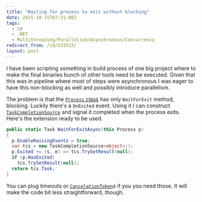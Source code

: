 ```yaml
---
title: "Waiting for process to exit without blocking"
date: 2015-10-15T07:31:00Z
tags:
  - C#
  - .NET
  - Multithreading/Parallelism/Asynchronous/Concurrency
redirect_from: /id/233533/
layout: post
---
```

I have been scripting something in build process of one big project where to make the final binaries bunch of other tools need to be executed. Given that this was in pipeline where most of steps were asynchronous I was eager to have this non-blocking as well and possibly introduce parallelism.

<!-- excerpt -->

The problem is that the [`Process` class][1] has only `WaitForExit` method, blocking. Luckily there's a `OnExited` event. Using it I can construct [`TaskCompletionSource`][2] and signal it completed when the process exits. Here's the extension ready to be used.

```csharp
public static Task WaitForExitAsync(this Process p)
{
  p.EnableRaisingEvents = true;
  var tcs = new TaskCompletionSource<object>();
  p.Exited += (s, e) => tcs.TrySetResult(null);
  if (p.HasExited)
    tcs.TrySetResult(null);
  return tcs.Task;
}
```

You can plug timeouts or [`CancelationToken`][3]s if you you need those. It will make the code bit less straightforward, though.

[1]: https://msdn.microsoft.com/en-us/library/system.diagnostics.process(v=vs.110).aspx
[2]: https://msdn.microsoft.com/en-us/library/dd449174(v=vs.110).aspx
[3]: https://msdn.microsoft.com/en-us/library/system.threading.cancellationtoken(v=vs.110).aspx